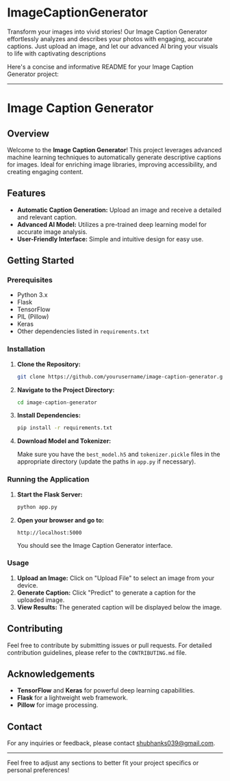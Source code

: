# ImageCaptionGenerator
Transform your images into vivid stories! Our Image Caption Generator effortlessly analyzes and describes your photos with engaging, accurate captions. Just upload an image, and let our advanced AI bring your visuals to life with captivating descriptions

Here's a concise and informative README for your Image Caption Generator project:

---

# Image Caption Generator

## Overview

Welcome to the **Image Caption Generator**! This project leverages advanced machine learning techniques to automatically generate descriptive captions for images. Ideal for enriching image libraries, improving accessibility, and creating engaging content.

## Features

- **Automatic Caption Generation:** Upload an image and receive a detailed and relevant caption.
- **Advanced AI Model:** Utilizes a pre-trained deep learning model for accurate image analysis.
- **User-Friendly Interface:** Simple and intuitive design for easy use.

## Getting Started

### Prerequisites

- Python 3.x
- Flask
- TensorFlow
- PIL (Pillow)
- Keras
- Other dependencies listed in `requirements.txt`

### Installation

1. **Clone the Repository:**

   ```bash
   git clone https://github.com/yourusername/image-caption-generator.git
   ```

2. **Navigate to the Project Directory:**

   ```bash
   cd image-caption-generator
   ```

3. **Install Dependencies:**

   ```bash
   pip install -r requirements.txt
   ```

4. **Download Model and Tokenizer:**

   Make sure you have the `best_model.h5` and `tokenizer.pickle` files in the appropriate directory (update the paths in `app.py` if necessary).

### Running the Application

1. **Start the Flask Server:**

   ```bash
   python app.py
   ```

2. **Open your browser and go to:**

   ```
   http://localhost:5000
   ```

   You should see the Image Caption Generator interface.

### Usage

1. **Upload an Image:** Click on "Upload File" to select an image from your device.
2. **Generate Caption:** Click "Predict" to generate a caption for the uploaded image.
3. **View Results:** The generated caption will be displayed below the image.

## Contributing

Feel free to contribute by submitting issues or pull requests. For detailed contribution guidelines, please refer to the `CONTRIBUTING.md` file.

## Acknowledgements

- **TensorFlow** and **Keras** for powerful deep learning capabilities.
- **Flask** for a lightweight web framework.
- **Pillow** for image processing.

## Contact

For any inquiries or feedback, please contact shubhanks039@gmail.com.

---

Feel free to adjust any sections to better fit your project specifics or personal preferences!
